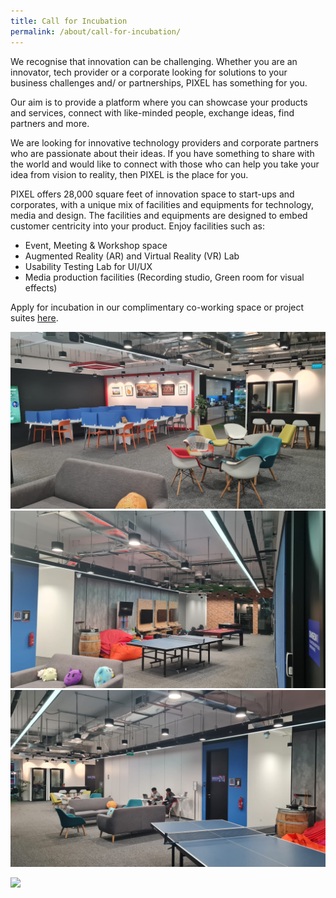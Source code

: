 ```yaml
---
title: Call for Incubation
permalink: /about/call-for-incubation/
---
```


We recognise that innovation can be challenging. Whether you are an innovator, tech provider or a corporate looking for solutions to your business challenges and/ or partnerships, PIXEL has something for you. 

Our aim is to provide a platform where you can showcase your products and services, connect with like-minded people, exchange ideas, find partners and more. 

We are looking for innovative technology providers and corporate partners who are passionate about their ideas. If you have something to share with the world and would like to connect with those who can help you take your idea from vision to reality, then PIXEL is the place for you.

PIXEL offers 28,000 square feet of innovation space to start-ups and corporates, with a unique mix of facilities and equipments for technology, media and design. The facilities and equipments are designed to embed customer centricity into your product. Enjoy facilities such as:

  - Event, Meeting & Workshop space
  - Augmented Reality (AR) and Virtual Reality (VR) Lab
  - Usability Testing Lab for UI/UX
  - Media production facilities (Recording studio, Green room for visual effects)
  
Apply for incubation in our complimentary co-working space or project suites [here](https://form.gov.sg/6333e2ca634d1700127e8c8c).


![](/images/facilities/level2-1.jpeg)
![](/images/facilities/Level2-2.jpeg)
![](/images/facilities/Level2-3.jpeg)

![](/images/facilities/facilities.png)

